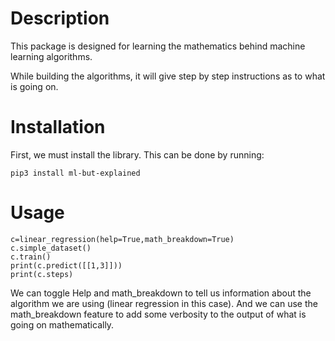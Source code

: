 # Description
This package is designed for learning the mathematics behind machine learning algorithms. 

While building the algorithms, it will give step by step instructions as to what is going on. 


# Installation 
First, we must install the library. This can be done by running:
```
pip3 install ml-but-explained
```


# Usage
```code Python
c=linear_regression(help=True,math_breakdown=True)
c.simple_dataset()
c.train()
print(c.predict([[1,3]]))   
print(c.steps)
```

We can toggle Help and math_breakdown to tell us information about the algorithm we are using (linear regression in this case). And we can use the math_breakdown feature to add some verbosity to the output of what is going on mathematically.


